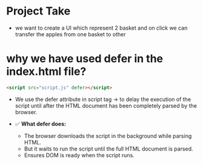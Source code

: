 # Project Take

- we want to create a UI which represent 2 basket and on click we can transfer the apples from one basket to other

# why we have used defer in the index.html file?

```html
<script src="script.js" defer></script>
```

- We use the defer attribute in script tag -> to delay the execution of the script until after the HTML document has been completely parsed by the browser.

- ✅ **What defer does:**
  - The browser downloads the script in the background while parsing HTML.
  - But it waits to run the script until the full HTML document is parsed.
  - Ensures DOM is ready when the script runs.
